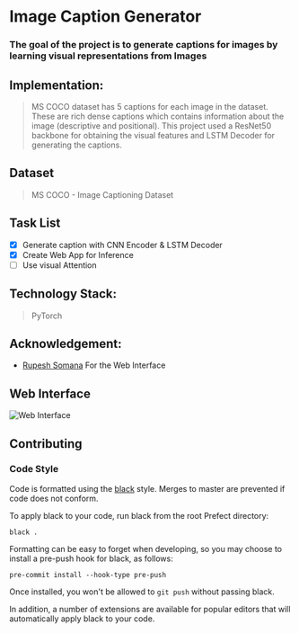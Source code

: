 # Image Caption Generator

### The goal of the project is to generate captions for images by learning visual representations from Images

## Implementation: 
> MS COCO dataset has 5 captions for each image in the dataset. These are rich dense captions which contains information about the image (descriptive and positional). This project used a ResNet50 backbone for obtaining the visual features and LSTM Decoder for generating the captions.

## Dataset
> MS COCO - Image Captioning Dataset

## Task List
 - [x] Generate caption with CNN Encoder & LSTM Decoder
 - [x] Create Web App for Inference
 - [ ] Use visual Attention

## Technology Stack:
> PyTorch

<!-- ## Install dependencies
``` pip install -r dev-requirements.txt ``` -->
## Acknowledgement:
- [Rupesh Somana](https://www.linkedin.com/in/rupesh-somana-9ab826173/) For the Web Interface

## Web Interface
![Web Interface](https://github.com/sumanthd17/Image-caption-generator/blob/master/ui.jpg?raw=true)

## Contributing ##
### Code Style ###

Code is formatted using the [black](https://github.com/ambv/black) style. Merges to master are prevented if code does not conform.

To apply black to your code, run black from the root Prefect directory:

```
black .
```
Formatting can be easy to forget when developing, so you may choose to install a pre-push hook for black, as follows:

```
pre-commit install --hook-type pre-push
```

Once installed, you won't be allowed to `git push` without passing black.

In addition, a number of extensions are available for popular editors that will automatically apply black to your code.